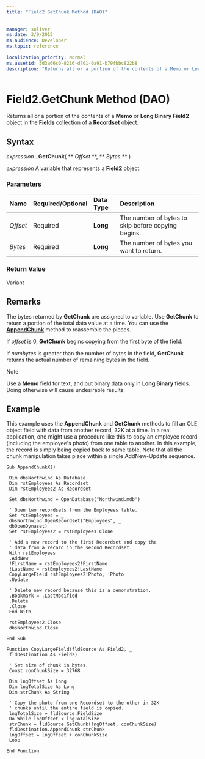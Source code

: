 ```yaml
---
title: "Field2.GetChunk Method (DAO)"
 
 
manager: soliver
ms.date: 3/9/2015
ms.audience: Developer
ms.topic: reference
  
localization_priority: Normal
ms.assetid: 5d3a66c0-8216-d701-0a91-b79fbbc822b8
description: "Returns all or a portion of the contents of a Memo or Long BinaryField2 object in the Fields collection of a Recordset object."
---
```


# Field2.GetChunk Method (DAO)

Returns all or a portion of the contents of a **Memo** or **Long Binary** **Field2** object in the **[Fields](fields-collection-dao.md)** collection of a **[Recordset](recordset-object-dao.md)** object. 
  
## Syntax

 *expression*  . **GetChunk**( ** *Offset* **, ** *Bytes* ** ) 
  
 *expression*  A variable that represents a **Field2** object. 
  
### Parameters

|**Name**|**Required/Optional**|**Data Type**|**Description**|
|:-----|:-----|:-----|:-----|
| _Offset_ <br/> |Required  <br/> |**Long** <br/> |The number of bytes to skip before copying begins.  <br/> |
| _Bytes_ <br/> |Required  <br/> |**Long** <br/> |The number of bytes you want to return.  <br/> |
   
### Return Value

Variant
  
## Remarks

The bytes returned by **GetChunk** are assigned to variable. Use **GetChunk** to return a portion of the total data value at a time. You can use the **[AppendChunk](field-appendchunk-method-dao.md)** method to reassemble the pieces. 
  
If  _offset_ is 0, **GetChunk** begins copying from the first byte of the field. 
  
If  _numbytes_ is greater than the number of bytes in the field, **GetChunk** returns the actual number of remaining bytes in the field. 
  
> [!NOTE]
> Use a **Memo** field for text, and put binary data only in **Long Binary** fields. Doing otherwise will cause undesirable results. 
  
## Example

This example uses the **AppendChunk** and **GetChunk** methods to fill an OLE object field with data from another record, 32K at a time. In a real application, one might use a procedure like this to copy an employee record (including the employee's photo) from one table to another. In this example, the record is simply being copied back to same table. Note that all the chunk manipulation takes place within a single AddNew-Update sequence. 
  
```
Sub AppendChunkX() 
 
 Dim dbsNorthwind As Database 
 Dim rstEmployees As Recordset 
 Dim rstEmployees2 As Recordset 
 
 Set dbsNorthwind = OpenDatabase("Northwind.mdb") 
 
 ' Open two recordsets from the Employees table. 
 Set rstEmployees = _ 
 dbsNorthwind.OpenRecordset("Employees", _ 
 dbOpenDynaset) 
 Set rstEmployees2 = rstEmployees.Clone 
 
 ' Add a new record to the first Recordset and copy the 
 ' data from a record in the second Recordset. 
 With rstEmployees 
 .AddNew 
 !FirstName = rstEmployees2!FirstName 
 !LastName = rstEmployees2!LastName 
 CopyLargeField rstEmployees2!Photo, !Photo 
 .Update 
 
 ' Delete new record because this is a demonstration. 
 .Bookmark = .LastModified 
 .Delete 
 .Close 
 End With 
 
 rstEmployees2.Close 
 dbsNorthwind.Close 
 
End Sub 
 
Function CopyLargeField(fldSource As Field2, _ 
 fldDestination As Field2) 
 
 ' Set size of chunk in bytes. 
 Const conChunkSize = 32768 
 
 Dim lngOffset As Long 
 Dim lngTotalSize As Long 
 Dim strChunk As String 
 
 ' Copy the photo from one Recordset to the other in 32K 
 ' chunks until the entire field is copied. 
 lngTotalSize = fldSource.FieldSize 
 Do While lngOffset < lngTotalSize 
 strChunk = fldSource.GetChunk(lngOffset, conChunkSize) 
 fldDestination.AppendChunk strChunk 
 lngOffset = lngOffset + conChunkSize 
 Loop 
 
End Function 

```


